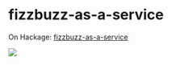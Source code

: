 # fizzbuzz-as-a-service

On Hackage:
[fizzbuzz-as-a-service](https://hackage.haskell.org/package/fizzbuzz-as-a-service)

![](https://travis-ci.org/chris-martin/fizzbuzz-as-a-service.svg)
